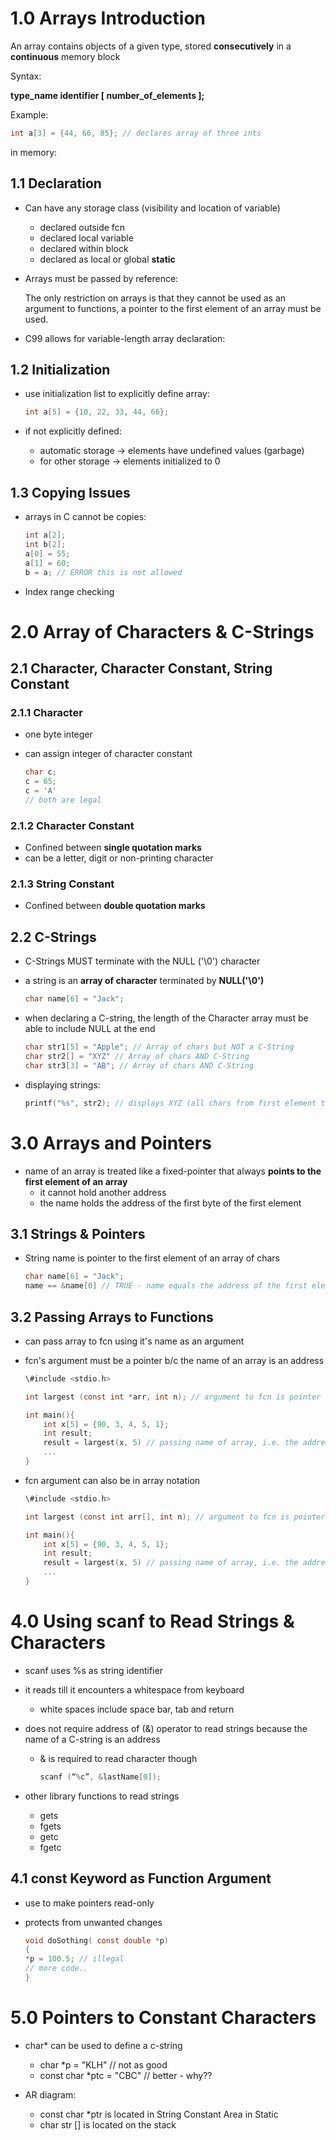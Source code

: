 # 1.0 Arrays Introduction

An array contains objects of a given type, stored **consecutively** in a **continuous** memory block

Syntax:

**type_name identifier [ number_of_elements ];**

Example:

```C
int a[3] = {44, 66, 85}; // declares array of three ints
```

in memory:


## 1.1 Declaration

- Can have any storage class (visibility and location of variable)
    - declared outside fcn
    - declared local variable
    - declared within block
    - declared as local or global **static**
- Arrays must be passed by reference:
    
    The only restriction on arrays is that they cannot be used as an argument to functions, a pointer to the first element of an array must be used.
    
- C99 allows for variable-length array declaration:
    
    

## 1.2 Initialization

- use initialization list to explicitly define array:
    
    ```C
    int a[5] = {10, 22, 33, 44, 66};
    ```
    
- if not explicitly defined:
    - automatic storage → elements have undefined values (garbage)
    - for other storage → elements initialized to 0

## 1.3 Copying Issues

- arrays in C cannot be copies:
    
    ```C
    int a[2];
    int b[2];
    a[0] = 55;
    a[1] = 60;
    b = a; // ERROR this is not allowed
    ```
    

- Index range checking

# 2.0 Array of Characters & C-Strings

## 2.1 Character, Character Constant, String Constant

### 2.1.1 Character

- one byte integer
- can assign integer of character constant
    
    ```C
    char c;
    c = 65;
    c = 'A'
    // both are legal
    ```
    

### 2.1.2 Character Constant

- Confined between **single quotation marks**
- can be a letter, digit or non-printing character

### 2.1.3 String Constant

- Confined between **double quotation marks**

## 2.2 C-Strings

- C-Strings MUST terminate with the NULL ('\0') character
- a string is an **array of character** terminated by **NULL('\0')**
    
    ```C
    char name[6] = "Jack";
    ```
    


- when declaring a C-string, the length of the Character array must be able to include NULL at the end
    
    ```C
    char str1[5] = "Apple"; // Array of chars but NOT a C-String
    char str2[] = "XYZ" // Array of chars AND C-String
    char str3[3] = "AB"; // Array of chars AND C-String
    ```
    
- displaying strings:
    
    ```C
    printf("%s", str2); // displays XYZ (all chars from first element to NULL)
    ```
    

# 3.0 Arrays and Pointers

- name of an array is treated like a fixed-pointer that always **points to the first element of an array**
    - it cannot hold another address
    - the name holds the address of the first byte of the first element

## 3.1 Strings & Pointers

- String name is pointer to the first element of an array of chars
    
    ```C
    char name[6] = "Jack";
    name == &name[0] // TRUE - name equals the address of the first element in name
    ```
    

## 3.2 Passing Arrays to Functions

- can pass array to fcn using it's name as an argument
- fcn's argument must be a pointer b/c the name of an array is an address
    
    ```C
    \#include <stdio.h>
    
    int largest (const int *arr, int n); // argument to fcn is pointer in pointer notation
    
    int main(){
    	int x[5] = {90, 3, 4, 5, 1};
    	int result;
    	result = largest(x, 5) // passing name of array, i.e. the address of(&) the first element
    	...
    }
    ```
    
- fcn argument can also be in array notation
    
    ```C
    \#include <stdio.h>
    
    int largest (const int arr[], int n); // argument to fcn is pointer in array notation
    
    int main(){
    	int x[5] = {90, 3, 4, 5, 1};
    	int result;
    	result = largest(x, 5) // passing name of array, i.e. the address of(&) the first element
    	...
    }
    ```
    

# 4.0 Using scanf to Read Strings & Characters

- scanf uses %s as string identifier
- it reads till it encounters a whitespace from keyboard
    - white spaces include space bar, tab and return
- does not require address of (&) operator to read strings because the name of a C-string is an address
    - & is required to read character though
        
        ```C
        scanf (“%c”, &lastName[0]);
        ```
        
- other library functions to read strings
    - gets
    - fgets
    - getc
    - fgetc

## 4.1 const Keyword as Function Argument

- use to make pointers read-only
- protects from unwanted changes
    
    ```C
    void doSothing( const double *p)
    {
    *p = 100.5; // illegal
    // more code..
    }
    ```
    

# 5.0 Pointers to Constant Characters

- char* can be used to define a c-string
    - char *p = "KLH" // not as good
    - const char *ptc = "CBC" // better - why??
- AR diagram:
    
    - const char *ptr is located in String Constant Area in Static
    - char str [] is located on the stack
